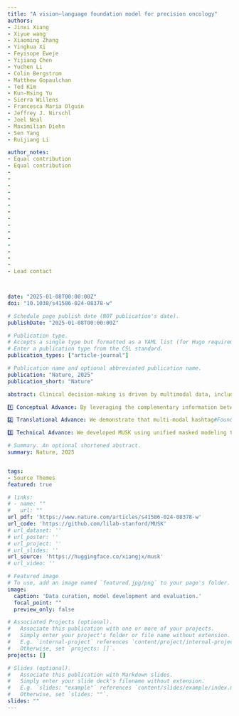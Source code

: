 ```yaml
---
title: "A vision–language foundation model for precision oncology"
authors:
- Jinxi Xiang
- Xiyue wang
- Xiaoming Zhang  
- Yinghua Xi  
- Feyisope Eweje  
- Yijiang Chen  
- Yuchen Li  
- Colin Bergstrom  
- Matthew Gopaulchan  
- Ted Kim  
- Kun-Hsing Yu  
- Sierra Willens  
- Francesca Maria Olguin  
- Jeffrey J. Nirschl  
- Joel Neal  
- Maximilian Diehn  
- Sen Yang  
- Ruijiang Li  

author_notes:
- Equal contribution
- Equal contribution
- 
-   
-  
-   
- 
- 
- 
- 
- 
- 
- 
- 
-  
- 
- 
- Lead contact



date: "2025-01-08T00:00:00Z"
doi: "10.1038/s41586-024-08378-w"

# Schedule page publish date (NOT publication's date).
publishDate: "2025-01-08T00:00:00Z"

# Publication type.
# Accepts a single type but formatted as a YAML list (for Hugo requirements).
# Enter a publication type from the CSL standard.
publication_types: ["article-journal"]

# Publication name and optional abbreviated publication name.
publication: "Nature, 2025"
publication_short: "Nature"

abstract: Clinical decision-making is driven by multimodal data, including clinical notes and pathological characteristics. Artificial intelligence approaches that can effectively integrate multimodal data hold significant promise in advancing clinical care1,2. However, the scarcity of well-annotated multimodal datasets in clinical settings has hindered the development of useful models. In this study, we developed the Multimodal transformer with Unified maSKed modeling (MUSK), a vision–language foundation model designed to leverage large-scale, unlabelled, unpaired image and text data. MUSK was pretrained on 50 million pathology images from 11,577 patients and one billion pathology-related text tokens using unified masked modelling. It was further pretrained on one million pathology image–text pairs to efficiently align the vision and language features. With minimal or no further training, MUSK was tested in a wide range of applications and demonstrated superior performance across 23 patch-level and slide-level benchmarks, including image-to-text and text-to-image retrieval, visual question answering, image classification and molecular biomarker prediction. Furthermore, MUSK showed strong performance in outcome prediction, including melanoma relapse prediction, pan-cancer prognosis prediction and immunotherapy response prediction in lung and gastro-oesophageal cancers. MUSK effectively combined complementary information from pathology images and clinical reports and could potentially improve diagnosis and precision in cancer therapy.

1️⃣ Conceptual Advance: By leveraging the complementary information between images 🖼️ and clinical reports 📝, the hashtag#MultiModalAI approach achieved superior outcome prediction over either modality alone.

2️⃣ Translational Advance: We demonstrate that multi-modal hashtag#FoundationModels can achieve promising performance for predicting clinical outcomes, including relapse, prognosis, and immunotherapy response. 🔄📈

3️⃣ Technical Advance: We developed MUSK using unified masked modeling to harness unpaired data for pretraining and employed pathology-specific adaptations, including multiscale image processing, staining augmentation, bootstrap filtering, and fine-grained alignment.

# Summary. An optional shortened abstract.
summary: Nature, 2025


tags:
- Source Themes
featured: true

# links:
# - name: ""
#   url: ""
url_pdf: 'https://www.nature.com/articles/s41586-024-08378-w'
url_code: 'https://github.com/lilab-stanford/MUSK'
# url_dataset: ''
# url_poster: ''
# url_project: ''
# url_slides: ''
url_source: 'https://huggingface.co/xiangjx/musk'
# url_video: ''

# Featured image
# To use, add an image named `featured.jpg/png` to your page's folder. 
image:
  caption: 'Data curation, model development and evaluation.'
  focal_point: ""
  preview_only: false

# Associated Projects (optional).
#   Associate this publication with one or more of your projects.
#   Simply enter your project's folder or file name without extension.
#   E.g. `internal-project` references `content/project/internal-project/index.md`.
#   Otherwise, set `projects: []`.
projects: []

# Slides (optional).
#   Associate this publication with Markdown slides.
#   Simply enter your slide deck's filename without extension.
#   E.g. `slides: "example"` references `content/slides/example/index.md`.
#   Otherwise, set `slides: ""`.
slides: ""
---
```


<!-- {{% callout note %}}
Click the *Cite* button above to demo the feature to enable visitors to import publication metadata into their reference management software.
{{% /callout %}}

{{% callout note %}}
Create your slides in Markdown - click the *Slides* button to check out the example.
{{% /callout %}} -->

<!-- Add the publication's **full text** or **supplementary notes** here. You can use rich formatting such as including [code, math, and images](https://docs.hugoblox.com/content/writing-markdown-latex/). -->
